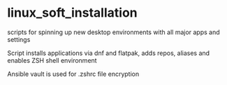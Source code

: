 # linux_soft_installation
scripts for spinning up new desktop environments with all major apps and settings

Script installs applications via dnf and flatpak, adds repos, aliases and enables ZSH shell environment

Ansible vault is used for .zshrc file encryption